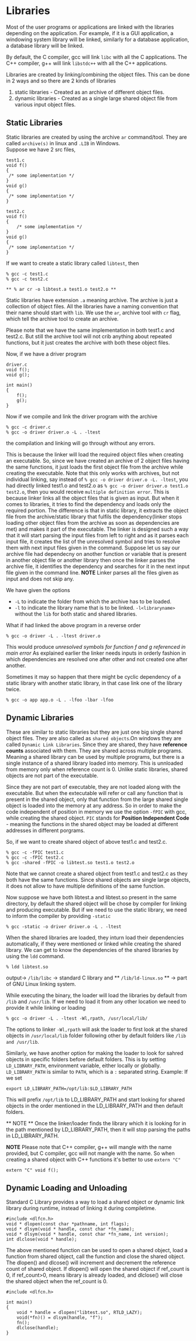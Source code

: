 # Libraries

Most of the user programs or applications are linked with the libraries depending on the application.
For example, if it is a GUI application, a windowing system library will be linked, similarly for a database application, a database library will be linked.

By default, the C compiler, gcc will link `libc` with all the C applications.
The C++ compiler, g++ will link `libstdc++` with all the C++ applications.

Libraries are created by linking/combining the object files. This can be done in 2 ways and so there are 2 kinds of libraries
1. static libraries - Created as an archive of different object files.
2. dynamic libraries - Created as a single large shared object file from various input object files.

## Static Libraries

Static libraries are created by using the archive `ar` command/tool. They are called `archive(s)` in linux and `.LIB` in Windows.  
Suppose we have 2 src files,
```
test1.c
void f()
{
 /* some implementation */
}
void g()
{
 /* some implementation */
}

test2.c
void f()
{
	/* some implementation */
}
void g()
{
 /* some implementation */
}
```
If we want to create a static library called `libtest`, then
```
% gcc -c test1.c
% gcc -c test2.c

** % ar cr -o libtest.a test1.o test2.o **
```
Static libraries have extension `.a` meaning archive. The archive is just a collection of object files.
All the libraries have a naming convention that their name should start with `lib`.
We use the `ar`, archive tool with `cr` flag, which tell the archive tool to create an archive.

Please note that we have the same implementation in both test1.c and test2.c. But still the archive tool will not crib anything about repeated functions, but it just creates the archive with both these object files.

Now, if we have a driver program
```
driver.c
void f();
void g();

int main()
{
	f();
	g();
}
```
Now if we compile and link the driver program with the archive
```
% gcc -c driver.c
% gcc -o driver driver.o -L . -ltest
```
the compilation and linking will go through without any errors.

This is because the linker will load the required object files when creating an executable. So, since we have created an archive of  2 object files having the same functions, it just loads the first object file from the archive while creating the executable.
Note that this only works with archives, but not individual linking, say instead of `% gcc -o driver driver.o -L. -ltest`, you had directly linked test1.o and test2.o as `% gcc -o driver driver.o test1.o test2.o`, then you would receive `multiple definition error`. This is because linker links all the object files that is given as input. But when it comes to libraries, it tries to find the dependency and loads only the required portion. The difference is that in static library, it extracts the object file from the archive/static library that fulfils the dependency(linker stops loading other object files from the archive as soon as dependencies are met) and makes it part of the executable.
The linker is designed such a way that it will start parsing the input files from left to right and as it parses each input file, it creates the list of the unresolved symbol and tries to resolve them with next input files given in the command.
Suppose let us say our archive file had dependecny on another function or variable that is present in another object file or another library then once the linker parses the archive file, it identifies the dependency and searches for it in the next input file given in the command line.
**NOTE** Linker parses all the files given as input and does not skip any.

We have given the options
- `-L` to indicate the folder from which the archive has to be loaded.
- `-l` to indicate the library name that is to be linked. `-l<libraryname>` without the `lib` for both static and shared libraries.

What if had linked the above program in a reverse order
```
% gcc -o driver -L . -ltest driver.o
```
This would produce
*unresolved symbols for function f and g referenced in main error*
As explained earlier the linker needs inputs in orderly fashion in which dependencies are resolved one after other and not created one after another.

Sometimes it may so happen that there might be cyclic dependency of a static library with another static library, in that case link one of the library twice.

```
% gcc -o app app.o -L . -lfoo -lbar -lfoo
```


## Dynamic Libraries

These are similar to static libraries but they are just one big single shared object files. They are also called as `shared objects`.On windows they are called `Dynamic Link Libraries`.
Since they are shared, they have **reference counts** associated with them.
They are shared across multiple programs. Meaning a shared library can be used by multiple programs, but there is a single instance of a shared library loaded into memory. This is unnloaded from memory only when reference count is 0.
Unlike static libraries, shared objects are not part of the executable.

Since they are not part of executable, they are not loaded along with the executable. But when the extecutable will refer or call any function that is present in the shared object, only that function from the large shared single object is loaded into the memory at any address. So in order to make the code independent of position in memory we use the option `-fPIC` with gcc, while creating the shared object. `PIC` stands for **Position Independent Code** - meaning the functions in the shared object may be loaded at different addresses in different porgrams.

So, if we want to create shared object of above test1.c and test2.c.
```
% gcc -c -fPIC test1.c
% gcc -c -fPIC test2.c
% gcc -shared -fPIC -o libtest.so test1.o test2.o
```

Note that we cannot create a shared object from test1.c and test2.c as they both have the same functions.
Since shared objects are single large objects, it does not allow to have multiple definitions of the same function.

Now suppose we have both libtest.a and libtest.so present in the same directory, by default the shared object will be chose by compiler for linking and producing executable.
But if we need to use the static library, we need to inform the compiler by providing `-static`
```
% gcc -static -o driver driver.o -L . -ltest
```

When the shared libraries are loaded, they inturn load their dependencies automatically, if they were mentioned or linked while creating the shared library.
We can get to know the dependencies of the shared libraries by using the `ldd` command.
```
% ldd libtest.so
```
output-> `/lib/libc` -> standard C library and ** `/lib/ld-linux.so` ** -> part of GNU Linux linking system.

While executing the binary, the loader will load the libraries by default from `/lib` and `/usr/lib`.
If we need to load it from any other location we need to provide it while linking or loading

```
% gcc -o driver -L . -ltest -Wl,rpath, /usr/local/lib/
```

The options to linker `-Wl,rpath` will ask the loader to first look at the shared objects in `/usr/local/lib` folder following other by default folders like `/lib and /usr/lib`.

Similarly, we have another option for making the loader to look for sahred objects in specific folders before default folders.
This is by setting `LD_LIBRARY_PATH`, environment variable, either locally or globally.
`LD_LIBRARY_PATH` is similar to `PATH`, which is a `:` separated string. Example: If we set
```
export LD_LIBRARY_PATH=/opt/lib:$LD_LIBRARY_PATH
```
This will prefix `/opt/lib` to LD_LIBRARY_PATH and start looking for shared objects in the order mentioned in the LD_LIBRARY_PATH and then default folders.

** NOTE **
Once the linker/loader finds the library which it is looking for in the path mentioned by LD_LIBRARY_PATH, then it will stop parsing the paths in LD_LIBRARY_PATH. 

**NOTE**
Please note that C++ compiler, g++ will mangle with the name provided, but C compiler, gcc will not mangle with the name.
So when creating a shared object with C++ functions it's better to use `extern "C"`
```
extern "C" void f();
```

## Dynamic Loading and Unloading

Standard C Library provides a way to load a shared object or dynamic link library during runtime, instead of linking it during compiletime.

```
#include <dlfcn.h>
void * dlopen(const char *pathname, int flags);
void * dlsym(void * handle, const char *fn_name);
void * dlsym(void * handle, const char *fn_name, int version);
int dlclose(void * handle);
```

The above mentioned function can be used to open a shared object, load a function from shared object, call the function and close the shared object. The dlopen() and dlcose() will increment and decrement the reference count of shared object. If dlopen() will open the shared object if ref_count is 0, if ref_count>0, means library is already loaded, and dlclose() will close the shared object when the ref_count is 0.

```
#include <dlfcn.h>

int main()
{
	void * handle = dlopen("libtest.so", RTLD_LAZY);
	void(*fn)() = dlsym(handle, "f");
	fn();
	dlclose(handle);
}
```
